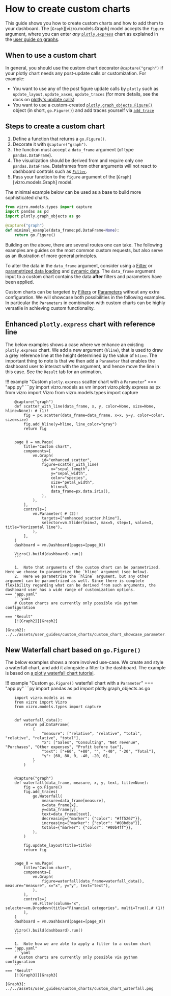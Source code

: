 # How to create custom charts

This guide shows you how to create custom charts and how to add them to your dashboard.
The [`Graph`][vizro.models.Graph] model accepts the `figure` argument, where you can enter _any_ [`plotly.express`](https://plotly.com/python/plotly-express/) chart as explained in the [user guide on graphs](graph.md).

## When to use a custom chart
In general, you should use the custom chart decorator `@capture("graph")` if your plotly chart needs any post-update calls or customization. For example:

- You want to use any of the post figure update calls by `plotly` such as `update_layout`, `update_xaxes`, `update_traces` (for more details, see the docs on [plotly's update calls](https://plotly.com/python/creating-and-updating-figures/#other-update-methods))
- You want to use a custom-created [`plotly.graph_objects.Figure()`](https://plotly.com/python/graph-objects/) object (in short, `go.Figure()`) and add traces yourself via [`add_trace`](https://plotly.com/python/creating-and-updating-figures/#adding-traces)

## Steps to create a custom chart

1. Define a function that returns a `go.Figure()`.
2. Decorate it with `@capture("graph")`.
3. The function must accept a `data_frame` argument (of type `pandas.DataFrame`).
4. The visualization should be derived from and require only one `pandas.DataFrame`. Dataframes from other arguments
will not react to dashboard controls such as [`Filter`](filters.md).
5. Pass your function to the `figure` argument of the [`Graph`][vizro.models.Graph] model.

The minimal example below can be used as a base to build more sophisticated charts.

```py title="Minimal example of a custom chart"
from vizro.models.types import capture
import pandas as pd
import plotly.graph_objects as go

@capture("graph")
def minimal_example(data_frame:pd.DataFrame=None):
    return go.Figure()
```

Building on the above, there are several routes one can take. The following examples are guides on the most common custom requests, but also serve as an illustration of more general principles.

To alter the data in the `data_frame` argument, consider using a [Filter](filters.md) or [parametrized data loading](data.md/#parametrize-data-loading) and [dynamic data](data.md/#dynamic-data). The `data_frame` argument input to a custom chart contains the data **after** filters and parameters have been applied.

Custom charts can be targeted by [Filters](filters.md) or [Parameters](parameters.md) without any extra configuration. We will showcase both possibilities in the following examples. In particular the `Parameters` in combination with custom charts can be highly versatile in achieving custom functionality.

## Enhanced `plotly.express` chart with reference line

The below examples shows a case where we enhance an existing `plotly.express` chart. We add a new argument (`hline`), that is used to draw a grey reference line at the height determined by the value of `hline`. The important thing to note is that we then
add a `Parameter` that enables the dashboard user to interact with the argument, and hence move the line in this case. See the `Result` tab for an animation.

!!! example "Custom `plotly.express` scatter chart with a `Parameter`"
    === "app.py"
        ```py
        import vizro.models as vm
        import vizro.plotly.express as px
        from vizro import Vizro
        from vizro.models.types import capture


        @capture("graph")
        def scatter_with_line(data_frame, x, y, color=None, size=None, hline=None): # (1)!
            fig = px.scatter(data_frame=data_frame, x=x, y=y, color=color, size=size)
            fig.add_hline(y=hline, line_color="gray")
            return fig


        page_0 = vm.Page(
            title="Custom chart",
            components=[
                vm.Graph(
                    id="enhanced_scatter",
                    figure=scatter_with_line(
                        x="sepal_length",
                        y="sepal_width",
                        color="species",
                        size="petal_width",
                        hline=3,
                        data_frame=px.data.iris(),
                    ),
                ),
            ],
            controls=[
                vm.Parameter( # (2)!
                    targets=["enhanced_scatter.hline"],
                    selector=vm.Slider(min=2, max=5, step=1, value=3, title="Horizontal line"),
                ),
            ],
        )
        dashboard = vm.Dashboard(pages=[page_0])

        Vizro().build(dashboard).run()
        ```

        1.  Note that arguments of the custom chart can be parametrized. Here we choose to parametrize the `hline` argument (see below).
        2.  Here we parametrize the `hline` argument, but any other argument can be parametrized as well. Since there is complete flexibility regarding what can be derived from such arguments, the dashboard user has a wide range of customization options.
    === "app.yaml"
        ```yaml
        # Custom charts are currently only possible via python configuration
        ```
    === "Result"
        [![Graph2]][Graph2]

    [Graph2]: ../../assets/user_guides/custom_charts/custom_chart_showcase_parameter.gif


## New Waterfall chart based on `go.Figure()`

The below examples shows a more involved use-case. We create and style a waterfall chart, and add it alongside a filter to the dashboard. The example is based on [a plotly waterfall chart tutorial](https://plotly.com/python/waterfall-charts/).

!!! example "Custom `go.Figure()` waterfall chart with a `Parameter`"
    === "app.py"
        ```py
        import pandas as pd
        import plotly.graph_objects as go

        import vizro.models as vm
        from vizro import Vizro
        from vizro.models.types import capture


        def waterfall_data():
            return pd.DataFrame(
                {
                    "measure": ["relative", "relative", "total", "relative", "relative", "total"],
                    "x": ["Sales", "Consulting", "Net revenue", "Purchases", "Other expenses", "Profit before tax"],
                    "text": ["+60", "+80", "", "-40", "-20", "Total"],
                    "y": [60, 80, 0, -40, -20, 0],
                }
            )


        @capture("graph")
        def waterfall(data_frame, measure, x, y, text, title=None):
            fig = go.Figure()
            fig.add_traces(
                go.Waterfall(
                    measure=data_frame[measure],
                    x=data_frame[x],
                    y=data_frame[y],
                    text=data_frame[text],
                    decreasing={"marker": {"color": "#ff5267"}},
                    increasing={"marker": {"color": "#08bdba"}},
                    totals={"marker": {"color": "#00b4ff"}},
                ),
            )

            fig.update_layout(title=title)
            return fig


        page_0 = vm.Page(
            title="Custom chart",
            components=[
                vm.Graph(
                    figure=waterfall(data_frame=waterfall_data(), measure="measure", x="x", y="y", text="text"),
                ),
            ],
            controls=[
                vm.Filter(column="x", selector=vm.Dropdown(title="Financial categories", multi=True)),# (1)!
            ],
        )
        dashboard = vm.Dashboard(pages=[page_0])

        Vizro().build(dashboard).run()
        ```

        1.  Note how we are able to apply a filter to a custom chart
    === "app.yaml"
        ```yaml
        # Custom charts are currently only possible via python configuration
        ```
    === "Result"
        [![Graph3]][Graph3]

    [Graph3]: ../../assets/user_guides/custom_charts/custom_chart_waterfall.png
